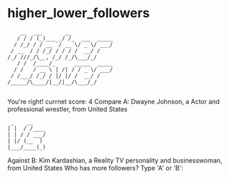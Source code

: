 # higher_lower_followers

```
    __  ___       __                                        
   / / / (_)___ _/ /_  ___  _____                               
  / /_/ / / __ `/ __ \/ _ \/ ___/                       
 / __  / / /_/ / / / /  __/ /                                           
/_/ ///_/\__, /_/ /_/\___/_/                                            
   / /  /____/_      _____  _____                                   
  / /   / __ \ | /| / / _ \/ ___/                                           
 / /___/ /_/ / |/ |/ /  __/ /                                   
/_____/\____/|__/|__/\___/_/                                            
   
```
You're right! currnet score: 4
Compare A: Dwayne Johnson, a Actor and professional wrestler, from United States
```
 _    __                                                                
| |  / /____                                            
| | / / ___/                                                            
| |/ (__  )                                                 
|___/____(_)                                                
 ```                                             
Against B: Kim Kardashian, a Reality TV personality and businesswoman, from United States
Who has more followers? Type 'A' or 'B':
